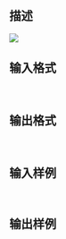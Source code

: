 ## 描述

<img border=0 src=http://60.191.162.158:8080/JudgeOnline/images/tsinghua/NO5/5_5.jpg>

## 输入格式

 

## 输出格式

 

## 输入样例

```plaintext
 
```

## 输出样例

```plaintext
 
```



 



 

